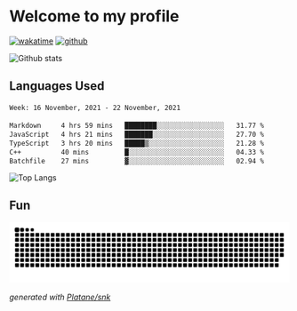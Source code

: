 # Welcome to my profile

[![wakatime](https://wakatime.com/badge/user/82c377cd-a54c-404c-b7df-177b313ca539.svg)](https://wakatime.com/@82c377cd-a54c-404c-b7df-177b313ca539)
[![github](https://img.shields.io/github/followers/xinthose?logo=github&style=plastic)](https://github.com/alanhamlett?tab=followers)

![Github stats](https://github-readme-stats.vercel.app/api?username=xinthose&show_icons=true&theme=radical&count_private=true)

## Languages Used

<!--START_SECTION:waka-->
```text
Week: 16 November, 2021 - 22 November, 2021

Markdown     4 hrs 59 mins   ████████░░░░░░░░░░░░░░░░░   31.77 % 
JavaScript   4 hrs 21 mins   ███████░░░░░░░░░░░░░░░░░░   27.70 % 
TypeScript   3 hrs 20 mins   █████▒░░░░░░░░░░░░░░░░░░░   21.28 % 
C++          40 mins         █░░░░░░░░░░░░░░░░░░░░░░░░   04.33 % 
Batchfile    27 mins         ▓░░░░░░░░░░░░░░░░░░░░░░░░   02.94 % 
```
<!--END_SECTION:waka-->

![Top Langs](https://github-readme-stats.vercel.app/api/top-langs/?username=xinthose)

## Fun
![github contribution grid snake animation](https://raw.githubusercontent.com/xinthose/xinthose/output/github-contribution-grid-snake.svg)

_generated with [Platane/snk](https://github.com/Platane/snk)_
